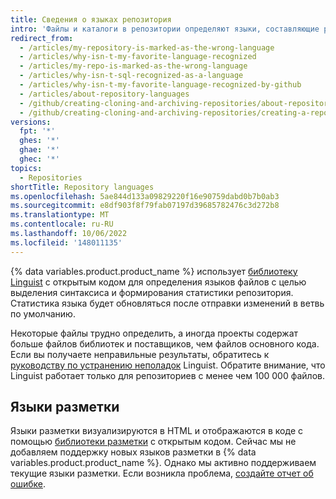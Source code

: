 ```yaml
---
title: Сведения о языках репозитория
intro: 'Файлы и каталоги в репозитории определяют языки, составляющие репозиторий. Вы можете просмотреть языки репозитория, чтобы получить краткое представление о репозитории.'
redirect_from:
  - /articles/my-repository-is-marked-as-the-wrong-language
  - /articles/why-isn-t-my-favorite-language-recognized
  - /articles/my-repo-is-marked-as-the-wrong-language
  - /articles/why-isn-t-sql-recognized-as-a-language
  - /articles/why-isn-t-my-favorite-language-recognized-by-github
  - /articles/about-repository-languages
  - /github/creating-cloning-and-archiving-repositories/about-repository-languages
  - /github/creating-cloning-and-archiving-repositories/creating-a-repository-on-github/about-repository-languages
versions:
  fpt: '*'
  ghes: '*'
  ghae: '*'
  ghec: '*'
topics:
  - Repositories
shortTitle: Repository languages
ms.openlocfilehash: 5ae844d133a09829220f16e90759dabd0b7b0ab3
ms.sourcegitcommit: e8df903f8f79fab07197d39685782476c3d272b8
ms.translationtype: MT
ms.contentlocale: ru-RU
ms.lasthandoff: 10/06/2022
ms.locfileid: '148011135'
---
```

{% data variables.product.product_name %} использует [библиотеку Linguist](https://github.com/github/linguist) с открытым кодом для определения языков файлов с целью выделения синтаксиса и формирования статистики репозитория. Статистика языка будет обновляться после отправки изменений в ветвь по умолчанию.

Некоторые файлы трудно определить, а иногда проекты содержат больше файлов библиотек и поставщиков, чем файлов основного кода. Если вы получаете неправильные результаты, обратитесь к [руководству по устранению неполадок](https://github.com/github/linguist/blob/master/docs/troubleshooting.md) Linguist. Обратите внимание, что Linguist работает только для репозиториев с менее чем 100 000 файлов. 

## Языки разметки

Языки разметки визуализируются в HTML и отображаются в коде с помощью [библиотеки разметки](https://github.com/github/markup) с открытым кодом. Сейчас мы не добавляем поддержку новых языков разметки в {% data variables.product.product_name %}. Однако мы активно поддерживаем текущие языки разметки. Если возникла проблема, [создайте отчет об ошибке](https://github.com/github/markup/issues/new).
